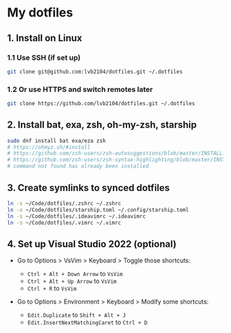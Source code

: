 # My dotfiles

## 1. Install on Linux

### 1.1 Use SSH (if set up)

```bash
git clone git@github.com:lvb2104/dotfiles.git ~/.dotfiles
```

### 1.2 Or use HTTPS and switch remotes later

```bash
git clone https://github.com/lvb2104/dotfiles.git ~/.dotfiles
```

## 2. Install bat, exa, zsh, oh-my-zsh, starship

```bash
sudo dnf install bat exa/eza zsh
# https://ohmyz.sh/#install
# https://github.com/zsh-users/zsh-autosuggestions/blob/master/INSTALL.md#oh-my-zsh
# https://github.com/zsh-users/zsh-syntax-highlighting/blob/master/INSTALL.md#oh-my-zsh
# command not found has already been installed
```

## 3. Create symlinks to synced dotfiles

```bash
ln -s ~/Code/dotfiles/.zshrc ~/.zshrc
ln -s ~/Code/dotfiles/starship.toml ~/.config/starship.toml
ln -s ~/Code/dotfiles/.ideavimrc ~/.ideavimrc
ln -s ~/Code/dotfiles/.vimrc ~/.vimrc
```

## 4. Set up Visual Studio 2022 (optional)

-   Go to Options > VsVim > Keyboard > Toggle those shortcuts:

    -   `Ctrl + Alt + Down Arrow` to `VsVim`
    -   `Ctrl + Alt + Up Arrow` to `VsVim`
    -   `Ctrl + R` to `VsVim`

-   Go to Options > Environment > Keyboard > Modify some shortcuts:
    -   `Edit.Duplicate` to `Shift + Alt + J`
    -   `Edit.InsertNextMatchingCaret` to `Ctrl + D`
